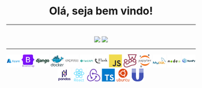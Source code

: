 <div style="text-align: center;">
  <h1>Olá, seja bem vindo!</h1>
  <hr><br>
<div>

<div style="display: inline-block;">
  <img width="340px" src="https://github-readme-stats.vercel.app/api/top-langs/?username=Ondion&layout=compact" />
  <img width="408px" src="https://github-readme-stats.vercel.app/api?username=Ondion&show_icons=true" />
<div>

<div>
  <hr>
  <img width="35px" src="images/azure-original-wordmark.svg" alt="azure icon"/>
  <img width="35px" src="images/bootstrap-original-wordmark.svg" alt="bootstrap icon"/>
  <img width="35px" src="images/django-plain-wordmark.svg" alt="django icon"/>
  <img width="35px" src="images/docker-original-wordmark.svg" alt="docker icon"/>
  <img width="35px" src="images/express-original-wordmark.svg" alt="express icon"/>
  <img width="35px" src="images/fastapi-original-wordmark.svg" alt="fastapi icon"/>
  <img width="35px" src="images/flask-original-wordmark.svg" alt="flask icon"/>
  <img width="35px" src="images/javascript-original.svg" alt="javascript icon"/>
  <img width="35px" src="images/jest-plain.svg" alt="jest icon"/>
  <img width="35px" src="images/jupyter-original-wordmark.svg" alt="jupyter icon"/>
  <img width="35px" src="images/mysql-original-wordmark.svg" alt="mysql icon"/>
  <img width="35px" src="images/nodejs-original-wordmark.svg" alt="nodejs icon"/>
  <img width="35px" src="images/numpy-original-wordmark.svg" alt="numpy icon"/>
  <img width="35px" src="images/pandas-original-wordmark.svg" alt="pandas icon"/>
  <img width="35px" src="images/react-original-wordmark.svg" alt="react icon"/>
  <img width="35px" src="images/redux-original.svg" alt="redux icon"/>
  <img width="35px" src="images/typescript-original.svg" alt="typescript icon"/>
  <img width="35px" src="images/ubuntu-plain-wordmark.svg" alt="ubuntu icon"/>
  <img width="35px" src="images/unix-original.svg" alt="unix icon"/>
</div>
